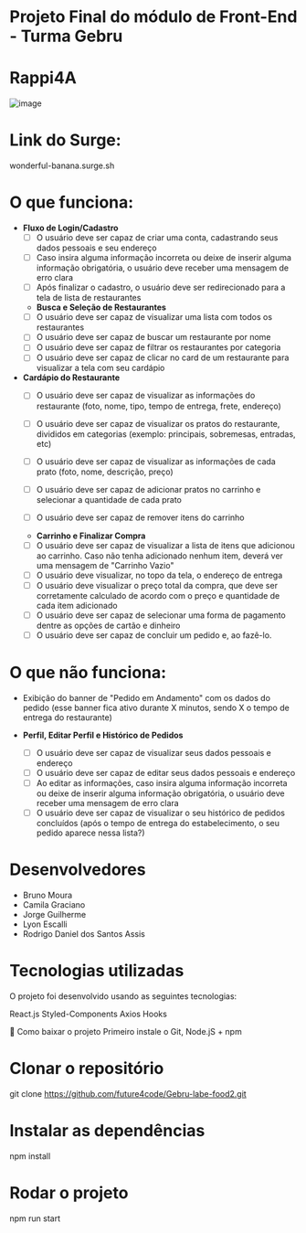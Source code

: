 # Projeto Final do módulo de Front-End - Turma Gebru

# Rappi4A

![image](https://user-images.githubusercontent.com/93138077/168407600-ee6489ee-d677-4e82-8d9c-b9baeea14da7.png)

# Link do Surge:
wonderful-banana.surge.sh

# O que funciona:
- **Fluxo de Login/Cadastro**
    - [ ]  O usuário deve ser capaz de criar uma conta, cadastrando seus dados pessoais e seu endereço
    - [ ]  Caso insira alguma informação incorreta ou deixe de inserir alguma informação obrigatória, o usuário deve receber uma mensagem de erro clara
    - [ ]  Após finalizar o cadastro, o usuário deve ser redirecionado para a tela de lista de restaurantes

    - **Busca e Seleção de Restaurantes**
    - [ ]  O usuário deve ser capaz de visualizar uma lista com todos os restaurantes
    - [ ]  O usuário deve ser capaz de buscar um restaurante por nome
    - [ ]  O usuário deve ser capaz de filtrar os restaurantes por categoria
    - [ ]  O usuário deve ser capaz de clicar no card de um restaurante para visualizar a tela com seu cardápio

- **Cardápio do Restaurante**
    - [ ]  O usuário deve ser capaz de visualizar as informações do restaurante (foto, nome, tipo, tempo de entrega, frete, endereço)
    - [ ]  O usuário deve ser capaz de visualizar os pratos do restaurante, divididos em categorias (exemplo: principais, sobremesas, entradas, etc)
    - [ ]  O usuário deve ser capaz de visualizar as informações de cada prato (foto, nome, descrição, preço)
    - [ ]  O usuário deve ser capaz de adicionar pratos no carrinho e selecionar a quantidade de cada prato
    - [ ]  O usuário deve ser capaz de remover itens do carrinho
    

    - **Carrinho e Finalizar Compra**
    - [ ]  O usuário deve ser capaz de visualizar a lista de itens que adicionou ao carrinho. Caso não tenha adicionado nenhum item, deverá ver uma mensagem de "Carrinho Vazio"
    - [ ]  O usuário deve visualizar, no topo da tela, o endereço de entrega
    - [ ]  O usuário deve visualizar o preço total da compra, que deve ser corretamente calculado de acordo com o preço e quantidade de cada item adicionado
    - [ ]  O usuário deve ser capaz de selecionar uma forma de pagamento dentre as opções de cartão e dinheiro
    - [ ]  O usuário deve ser capaz de concluir um pedido e, ao fazê-lo.

# O que não funciona:

- Exibição do banner de "Pedido em Andamento" com os dados do pedido (esse banner fica ativo durante X minutos, sendo X o tempo de entrega do restaurante)

- **Perfil, Editar Perfil e Histórico de Pedidos**
    - [ ]  O usuário deve ser capaz de visualizar seus dados pessoais e endereço
    - [ ]  O usuário deve ser capaz de editar seus dados pessoais e endereço
    - [ ]  Ao editar as informações, caso insira alguma informação incorreta ou deixe de inserir alguma informação obrigatória, o usuário deve receber uma mensagem de erro clara
    - [ ]  O usuário deve ser capaz de visualizar o seu histórico de pedidos concluídos (após o tempo de entrega do estabelecimento, o seu pedido aparece nessa lista?)

# Desenvolvedores 
 - Bruno Moura 
 - Camila Graciano
 - Jorge Guilherme 
 - Lyon Escalli
 - Rodrigo Daniel dos Santos Assis

# Tecnologias utilizadas
O projeto foi desenvolvido usando as seguintes tecnologias:

React.js
Styled-Components
Axios
Hooks

💾 Como baixar o projeto
Primeiro instale o Git, Node.jS + npm
# Clonar o repositório
git clone https://github.com/future4code/Gebru-labe-food2.git

# Instalar as dependências
npm install

# Rodar o projeto
npm run start
